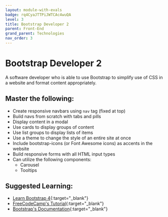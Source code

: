 ```yaml
---
layout: module-with-evals
badge: rq4CyaJTTPiJWTCAc4wuQA
level: 3
title: Bootstrap Developer 2
parent: Front-End
grand_parent: Technologies
nav_order: 3
---
```

# Bootstrap Developer 2

A software developer who is able to use Bootstrap to simplify use of CSS in a website and format content appropriately.

## Master the following:

* Create responsive navbars using `nav` tag (fixed at top)
* Build navs from scratch with tabs and pills
* Display content in a modal
* Use cards to display groups of content
* Use list groups to display lists of items
* Use a theme to change the style of an entire site at once
* Include bootstrap-icons (or Font Awesome icons) as accents in the website
* Build responsive forms with all HTML input types
* Can utilize the following components:
   * Carousel
   * Tooltips

## Suggested Learning:
* [Learn Bootstrap 4](https://www.freecodecamp.org/news/want-to-learn-bootstrap-4-heres-our-free-10-part-course-happy-easter-35c004dc45a4/){:target="_blank"}
* [FreeCodeCamp's Tutorial](https://www.freecodecamp.org/news/the-best-bootstrap-examples/){:target="_blank"}
* [Bootstrap's Documentation](https://getbootstrap.com/docs/4.4/getting-started/introduction/){:target="_blank"}
